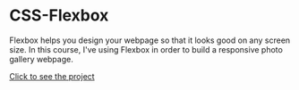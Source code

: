 # CSS-Flexbox
 Flexbox helps you design your webpage so that it looks good on any screen size.  In this course, I've using Flexbox in order to build a responsive photo gallery webpage.


<p><a href="https://jose-pinho.github.io/CSS-Flexbox/cat-photo-gallery.html" target="_blank">Click to see the project</a></p>